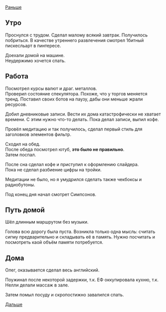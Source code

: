 [Раньше](2019.11.26.md)  
## Утро
Проснулся с трудом. Сделал малому всякий завтрак. Получилось побриться. В качестве утреннего развлечения смотрел 1битный пискесльарт в пинтересе.

Доехали домой на машине.  
Неудержимо хочется спать.
## Работа
Посмотрел курсы валют и драг. металлов.  
Проверил состояние спекулятора. Похоже, что у торгов меняется тренд. Поставил своих ботов на паузу, дабы они меньше жрали ресурсов.

Добил дневниковые записи. Вести их дома катастрофически не хватает времени. С этим нужно что-то делать. Пока делал записи, выпил кофе.

Провёл медитацию и так получилось, сделал первый стиль для заголовков элементов фильтр.

Сходил на обед.  
После обеда посмотрел ютуб, **это было не правильно**.  
Затем поспал.

После сна сделал кофе и приступил к оформлению слайдера.  
Пока не сделал разбиение цифры на тройки. 

Медитации не было, но я умудрился сделать также чекбоксы и радиобутоны.

Под конец дня начал смотрет Симпсонов.
## Путь домой
Шёл длинным маршрутом без музыки.

Голова всю дорогу была пуста. Возникла только одна мысль: считать сигму предварительно и складывать её в память. Нужно посчитать и посмотреть каой объём памяти потребуется.
## Дома
Олег, оказывается сделал весь английский.

Поужинал после некоторой задержки, т.к. ЕФ оккупировала кухню, т.к. Нелли делали массаж в зале.

Затем помыл посуду и скропостижно завалился спать.

[Дальше](2019.11.28.md)